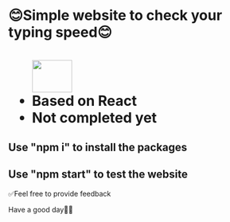 <h1>😊Simple website to check your typing speed😊<h1>

<ul>
  <img height="65px" width="80px" src="https://th.bing.com/th/id/R.f81a6f373c244b1f70f4b7402b5ab372?rik=rbXh4ieLuKt%2bmA&riu=http%3a%2f%2flogos-download.com%2fwp-content%2fuploads%2f2016%2f09%2fReact_logo_logotype_emblem.png&ehk=QhGOkKcUKCU7FBQgHOajOiJqJBACUTD2Ni6LsfqzCEA%3d&risl=&pid=ImgRaw&r=0">
  <li>Based on React</li>
  <li>Not completed yet</li>
</ul>
<h2>Use "npm i" to install the packages</h2>
<h2>Use "npm start" to test the website</h2>

<p>✅Feel free to provide feedback</p>
<p>Have a good day🧋🍵</p>
